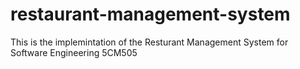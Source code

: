 # restaurant-management-system
This is the implemintation of the Resturant Management System for Software Engineering 5CM505
